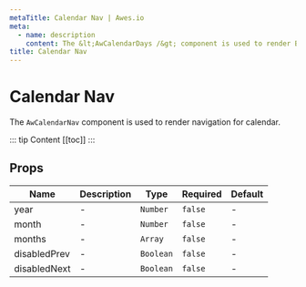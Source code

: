 ```yaml
---
metaTitle: Calendar Nav | Awes.io
meta:
  - name: description
    content: The &lt;AwCalendarDays /&gt; component is used to render Button - UI Vue component for Awes.io.
title: Calendar Nav
---
```

# Calendar Nav

The `AwCalendarNav` component is used to render navigation for calendar.

::: tip Content
[[toc]]
:::

## Props

<!-- @vuese:AwCalendarNav:props:start -->
|Name|Description|Type|Required|Default|
|---|---|---|---|---|
|year|-|`Number`|`false`|-|
|month|-|`Number`|`false`|-|
|months|-|`Array`|`false`|-|
|disabledPrev|-|`Boolean`|`false`|-|
|disabledNext|-|`Boolean`|`false`|-|

<!-- @vuese:AwCalendarNav:props:end -->

